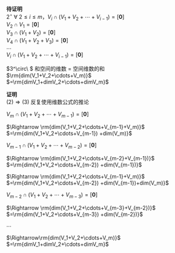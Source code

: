 **待证明**    
 $2^\circ\ \forall\ 2\le i\le m，V_i\cap    
(V_1+V_2+\cdots+V_{i-1})=[\mathbf0]$     
 $V_2\cap V_1=[\mathbf0]$     
 $V_3\cap(V_1+V_2)=[\mathbf0]$     
 $V_4\cap(V_1+V_2+V_3)=[\mathbf0]$     
 $\cdots$     
 $V_i\cap(V_1+V_2+\cdots+V_{i-1})=[\mathbf0]$     
    
 $3^\circ\ $ 和空间的维数 $=$ 空间维数的和    
 $\rm{dim(V_1+V_2+\cdots+V_m)}$     
 $=\rm{dimV_1+dimV_2+\cdots+dimV_m}$     
    
**证明**    
 $(2)\Rightarrow(3)$ 反复使用维数公式的推论    
    
 $V_m\cap(V_1+V_2+\cdots+V_{m-1})=[\mathbf0]$     
    
 $\Rightarrow    
\rm{dim(V_1+V_2+\cdots+V_{m-1}+V_m)}$     
 $=\rm{dim(V_1+V_2+\cdots+V_{m-1})    
+dim(V_m)}$     
    
 $V_{m-1}\cap(V_1+V_2+\cdots+V_{m-2})    
=[\mathbf0]$     
    
 $\Rightarrow    
\rm{dim(V_1+V_2+\cdots+V_{m-2}+V_{m-1})}$     
 $=\rm{dim(V_1+V_2+\cdots+V_{m-2})    
+dim(V_{m-1})}$     
    
 $\Rightarrow    
\rm{dim(V_1+V_2+\cdots+V_{m-1}+V_m)}$     
 $=\rm{dim(V_1+V_2+\cdots+V_{m-2})    
+dim(V_{m-1})+dim(V_m)}$     
    
 $V_{m-2}\cap(V_1+V_2+\cdots+V_{m-3})    
=[\mathbf0]$     
    
 $\Rightarrow    
\rm{dim(V_1+V_2+\cdots+V_{m-3}+V_{m-2})}$     
 $=\rm{dim(V_1+V_2+\cdots+V_{m-3})    
+dim(V_{m-2})}$     
    
 $\cdots$     
    
 $\Rightarrow\rm{dim(V_1+V_2+\cdots+V_m)}$     
 $=\rm{dimV_1+dimV_2+\cdots+dimV_m}$     
